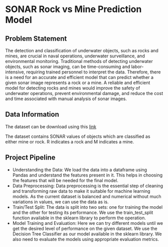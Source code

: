 # SONAR Rock vs Mine Prediction Model
## Problem Statement
The detection and classification of underwater objects, such as rocks and mines, are crucial in naval operations, underwater surveillance, and environmental monitoring. Traditional methods of detecting underwater objects, such as sonar imaging, can be time-consuming and labor-intensive, requiring trained personnel to interpret the data. Therefore, there is a need for an accurate and efficient model that can predict whether a given sonar image represents a rock or a mine. A reliable and efficient model for detecting rocks and mines would improve the safety of underwater operations, prevent environmental damage, and reduce the cost and time associated with manual analysis of sonar images.
## Data Information
The dataset can be download using this [link](https://drive.google.com/file/d/1pQxtljlNVh0DHYg-Ye7dtpDTlFceHVfa/view)

The dataset contains SONAR values of objects which are classified as either mine or rock. R indicates a rock and M indicates a mine.
## Project Pipeline
* Understanding the Data:  We load the data into a dataframe using Pandas and understand the features present in it. This helps in choosing the features that will be needed for the final model.
* Data Preprocessing: Data preprocessing is the essential step of cleaning and transforming raw data to make it suitable for machine learning models. As the current dataset is balanced and numerical without much variations in values, we can use the data as is.
* Train/Test Split: The data is split into two sets: one for training the model and the other for testing its performance. We use the train_test_split function available in the sklearn library to perform the operation.
* Model Training and Evaluation: Here we can try different models until we get the desired level of performance on the given dataset. We use the Decision Tree Classifier as our model available in the sklearn library. We also need to evaluate the models using appropriate evaluation metrics.
